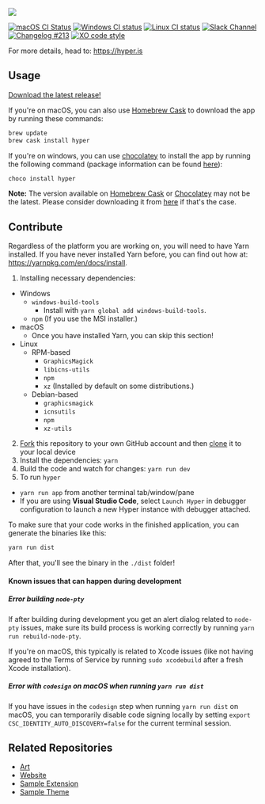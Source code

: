 ![](https://github.com/zeit/art/blob/525bd1bb39d97dd3b91c976106a6d5cc5766b678/hyper/repo-banner.png)

[![macOS CI Status](https://circleci.com/gh/zeit/hyper.svg?style=shield)](https://circleci.com/gh/zeit/hyper)
[![Windows CI status](https://ci.appveyor.com/api/projects/status/kqvb4oa772an58sc?svg=true)](https://ci.appveyor.com/project/zeit/hyper)
[![Linux CI status](https://travis-ci.org/zeit/hyper.svg?branch=master)](https://travis-ci.org/zeit/hyper)
[![Slack Channel](http://zeit-slackin.now.sh/badge.svg)](https://zeit.chat/)
[![Changelog #213](https://img.shields.io/badge/changelog-%23213-lightgrey.svg)](https://changelog.com/213)
[![XO code style](https://img.shields.io/badge/code_style-XO-5ed9c7.svg)](https://github.com/sindresorhus/xo)

For more details, head to: https://hyper.is

## Usage

[Download the latest release!](https://hyper.is/#installation)

If you're on macOS, you can also use [Homebrew Cask](https://caskroom.github.io/) to download the app by running these commands:

```bash
brew update
brew cask install hyper
```

If you're on windows, you can use [chocolatey](https://chocolatey.org/) to install the app by running the following command (package information can be found [here](https://chocolatey.org/packages/hyper/)):

```bash
choco install hyper
```

**Note:** The version available on [Homebrew Cask](https://caskroom.github.io/) or [Chocolatey](https://chocolatey.org) may not be the latest. Please consider downloading it from [here](https://hyper.is/#installation) if that's the case.

## Contribute

Regardless of the platform you are working on, you will need to have Yarn installed. If you have never installed Yarn before, you can find out how at: https://yarnpkg.com/en/docs/install.

1. Installing necessary dependencies:
  * Windows
    - `windows-build-tools`
        + Install with `yarn global add windows-build-tools`.
    - `npm` (If you use the MSI installer.)
  * macOS
    - Once you have installed Yarn, you can skip this section!
  * Linux
    - RPM-based
        + `GraphicsMagick`
        + `libicns-utils`
        + `npm`
        + `xz` (Installed by default on some distributions.)
    - Debian-based
        + `graphicsmagick`
        + `icnsutils`
        + `npm`
        + `xz-utils`
2. [Fork](https://help.github.com/articles/fork-a-repo/) this repository to your own GitHub account and then [clone](https://help.github.com/articles/cloning-a-repository/) it to your local device
3. Install the dependencies: `yarn`
4. Build the code and watch for changes: `yarn run dev`
5. To run `hyper`
  * `yarn run app` from another terminal tab/window/pane
  * If you are using **Visual Studio Code**, select `Launch Hyper` in debugger configuration to launch a new Hyper instance with debugger attached. 
 
To make sure that your code works in the finished application, you can generate the binaries like this:

```bash
yarn run dist
```

After that, you'll see the binary in the `./dist` folder!

#### Known issues that can happen during development

##### Error building `node-pty`

If after building during development you get an alert dialog related to `node-pty` issues,
make sure its build process is working correctly by running `yarn run rebuild-node-pty`.

If you're on macOS, this typically is related to Xcode issues (like not having agreed
to the Terms of Service by running `sudo xcodebuild` after a fresh Xcode installation).

##### Error with `codesign` on macOS when running `yarn run dist`

If you have issues in the `codesign` step when running `yarn run dist` on macOS, you can temporarily disable code signing locally by setting
`export CSC_IDENTITY_AUTO_DISCOVERY=false` for the current terminal session.

## Related Repositories

- [Art](https://github.com/zeit/art/tree/master/hyper)
- [Website](website/)
- [Sample Extension](https://github.com/zeit/hyperpower)
- [Sample Theme](https://github.com/zeit/hyperyellow)
